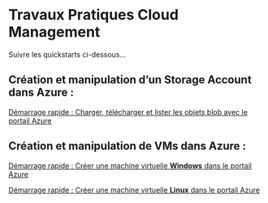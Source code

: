 # Travaux Pratiques Cloud Management
Suivre les quickstarts ci-dessous...

## Création et manipulation d’un Storage Account dans Azure :
[Démarrage rapide : Charger, télécharger et lister les objets blob avec le portail Azure](https://docs.microsoft.com/fr-fr/azure/storage/blobs/storage-quickstart-blobs-portal)

## Création et manipulation de VMs dans Azure :
[Démarrage rapide : Créer une machine virtuelle **Windows** dans le portail Azure](https://docs.microsoft.com/fr-fr/azure/virtual-machines/windows/quick-create-portal)

[Démarrage rapide : Créer une machine virtuelle **Linux** dans le portail Azure](https://docs.microsoft.com/fr-fr/azure/virtual-machines/linux/quick-create-portal)


